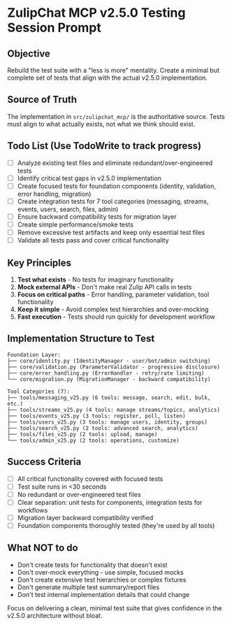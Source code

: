 # ZulipChat MCP v2.5.0 Testing Session Prompt

## Objective
Rebuild the test suite with a "less is more" mentality. Create a minimal but complete set of tests that align with the actual v2.5.0 implementation.

## Source of Truth
The implementation in `src/zulipchat_mcp/` is the authoritative source. Tests must align to what actually exists, not what we think should exist.

## Todo List (Use TodoWrite to track progress)
- [ ] Analyze existing test files and eliminate redundant/over-engineered tests
- [ ] Identify critical test gaps in v2.5.0 implementation
- [ ] Create focused tests for foundation components (identity, validation, error handling, migration)
- [ ] Create integration tests for 7 tool categories (messaging, streams, events, users, search, files, admin)
- [ ] Ensure backward compatibility tests for migration layer
- [ ] Create simple performance/smoke tests
- [ ] Remove excessive test artifacts and keep only essential test files
- [ ] Validate all tests pass and cover critical functionality

## Key Principles
1. **Test what exists** - No tests for imaginary functionality
2. **Mock external APIs** - Don't make real Zulip API calls in tests
3. **Focus on critical paths** - Error handling, parameter validation, tool functionality
4. **Keep it simple** - Avoid complex test hierarchies and over-mocking
5. **Fast execution** - Tests should run quickly for development workflow

## Implementation Structure to Test
```
Foundation Layer:
├── core/identity.py (IdentityManager - user/bot/admin switching)
├── core/validation.py (ParameterValidator - progressive disclosure)
├── core/error_handling.py (ErrorHandler - retry/rate limiting)
└── core/migration.py (MigrationManager - backward compatibility)

Tool Categories (7):
├── tools/messaging_v25.py (6 tools: message, search, edit, bulk, etc.)
├── tools/streams_v25.py (4 tools: manage streams/topics, analytics)
├── tools/events_v25.py (3 tools: register, poll, listen)
├── tools/users_v25.py (3 tools: manage users, identity, groups)
├── tools/search_v25.py (2 tools: advanced search, analytics)
├── tools/files_v25.py (2 tools: upload, manage)
└── tools/admin_v25.py (2 tools: operations, customize)
```

## Success Criteria
- [ ] All critical functionality covered with focused tests
- [ ] Test suite runs in <30 seconds
- [ ] No redundant or over-engineered test files
- [ ] Clear separation: unit tests for components, integration tests for workflows
- [ ] Migration layer backward compatibility verified
- [ ] Foundation components thoroughly tested (they're used by all tools)

## What NOT to do
- Don't create tests for functionality that doesn't exist
- Don't over-mock everything - use simple, focused mocks
- Don't create extensive test hierarchies or complex fixtures
- Don't generate multiple test summary/report files
- Don't test internal implementation details that could change

Focus on delivering a clean, minimal test suite that gives confidence in the v2.5.0 architecture without bloat.